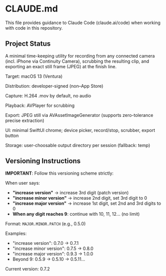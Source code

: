 # CLAUDE.md

This file provides guidance to Claude Code (claude.ai/code) when working with code in this repository.

## Project Status

A minimal time-keeping utility for recording from any connected camera (incl. iPhone via Continuity Camera), scrubbing the resulting clip, and exporting an exact still frame (JPEG) at the finish line.

Target: macOS 13 (Ventura)

Distribution: developer-signed (non–App Store)

Capture: H.264 .mov by default, no audio

Playback: AVPlayer for scrubbing

Export: JPEG still via AVAssetImageGenerator (supports zero-tolerance precise extraction)

UI: minimal SwiftUI chrome; device picker, record/stop, scrubber, export button

Storage: user-choosable output directory per session (fallback: temp)

## Versioning Instructions

**IMPORTANT**: Follow this versioning scheme strictly:

When user says:
- **"increase version"** → increase 3rd digit (patch version)
- **"increase minor version"** → increase 2nd digit, set 3rd digit to 0
- **"increase major version"** → increase 1st digit, set 2nd and 3rd digits to 0
- **When any digit reaches 9**: continue with 10, 11, 12... (no limit)

Format: `MAJOR.MINOR.PATCH` (e.g., 0.5.0)

Examples:
- "increase version": 0.7.0 → 0.7.1
- "increase minor version": 0.7.5 → 0.8.0
- "increase major version": 0.9.3 → 1.0.0
- Beyond 9: 0.5.9 → 0.5.10 → 0.5.11...

Current version: 0.7.2